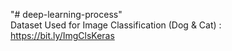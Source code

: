 "# deep-learning-process" <br/>
Dataset Used for Image Classification (Dog & Cat) : https://bit.ly/ImgClsKeras <br/>
